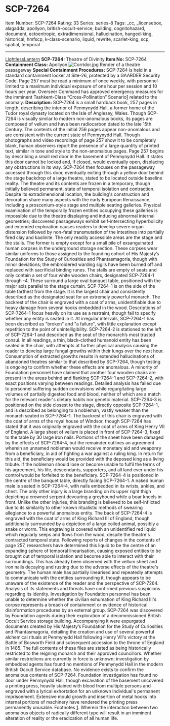 # SCP-7264
Item Number: SCP-7264
Rating: 33
Series: series-8
Tags: _cc, _licensebox, alagadda, apollyon, british-occult-service, building, cognitohazard, document, ectoentropic, extradimensional, hallucination, hanged-king, historical, hmfscp, k-class-scenario, liquid, rewrite, scarlet-king, scp, spatial, temporal

---

[LightlessLantern](javascript:;)
**SCP-7264:** Theatre of Divinity
**Item No:** SCP-7264
**Containment Class:** Apollyon
![Corridor.jpg](https://scp-wiki.wdfiles.com/local--files/scp-7264/Corridor.jpg)
Render of a theatre passageway
**Special Containment Procedures:** SCP-7264 is held in a standard containment locker at Site-26, protected by a GAARDER Security Code. Page 257 must be read a minimum of once weekly, with personnel limited to a maximum individual exposure of one hour per session and 10 hours per year. Overseer Command has approved emergency measures for the imminent Tashkent-Class “Cross-Pollination” Scenario[1](javascript:;) related to the anomaly.
**Description:** SCP-7264 is a small hardback book, 257 pages in length, describing the interior of Penmynydd Hall, a former home of the Tudor royal dynasty located on the Isle of Anglesey, Wales. Though SCP-7264 is visually similar to modern non-anomalous books, its pages are composed of vellum and have been radiocarbon dated to the late 15th Century. The contents of the initial 256 pages appear non-anomalous and are consistent with the current state of Penmynydd Hall. Though photographs and video recordings of page 257 show it to be completely blank, human observers report the presence of a large quantity of printed text, similar in tone and style to the non-anomalous pages.
Page 257 begins by describing a small red door in the basement of Penmynydd Hall. It states this door cannot be locked and, if closed, would eventually open, displacing any obstructions in its way. SCP-7264 then focuses on the passageway accessed through this door, eventually exiting through a yellow door behind the stage backdrop of a large theatre, stated to be located outside baseline reality.
The theatre and its contents are frozen in a temporary, though initially believed permanent, state of temporal isolation and contraction. Despite its extradimensional location, the building's construction and decoration share many aspects with the early European Renaissance, including a proscenium-style stage and multiple seating galleries. Physical examination of the temporally frozen entities occupying these galleries is impossible due to the theatre displaying and inducing abnormal internal geometries; discovered passageways exhibit self-intersecting hyperbolicity and extended exploration causes readers to develop severe organ distension followed by non-fatal transmutation of the intestines into partially fired clay and kaolinite.
The only readily accessible areas are the stage and the stalls. The former is empty except for a small pile of exsanguinated human corpses in the underground storage section. These corpses wear similar uniforms to those assigned to the founding cohort of His Majesty’s Foundation for the Study of Curiosities and Phantasmagoria, though with minor deviations; the embroidered warding sigils have been burned off and replaced with sacrificial binding runes. The stalls are empty of seats and only contain a set of four white wooden chairs, designated SCP-7264-1 through -4. These surround a large oval banquet table, positioned with the major axis parallel to the stage curtain.
SCP-7264-1 is on the side of the table farthest from the stage. It is the largest chair and consistently described as the designated seat for an extremely powerful monarch. The backrest of the chair is engraved with a coat of arms, unidentifiable due to heavy damage from several hooks embedded in the wood. Descriptions of SCP-7264-1 focus heavily on its use as a restraint, though fail to specify whether any entity is seated in it. At irregular intervals, SCP-7264-1 has been described as "broken" and "a failure", with little explanation except repetition to the point of unintelligibility.
SCP-7264-2 is stationed to the left of SCP-7264-1 and described as the seat of the monarch’s most trusted consul. In all readings, a thin, black-clothed humanoid entity has been seated in the chair, with attempts at further physical analysis causing the reader to develop large fungal growths within their lungs over the next hour. Consumption of extracted growths results in extended hallucinations of abandoned theatres similar to that described by SCP-7264, though testing is ongoing to confirm whether these effects are anomalous.
A minority of Foundation personnel have claimed that another four wooden chairs are present in the areas behind and flanking SCP-7264-1 and SCP-7264-2, with exact positions varying between readings. Detailed analysis has failed due to personnel suffering sudden convulsions while regurgitating large volumes of partially digested food and blood, neither of which are a match for the relevant reader's dietary habits nor genetic material.
SCP-7264-3 is positioned on the side closest to the stage, directly opposite SCP-7264-1, and is described as belonging to a nobleman, vastly weaker than the monarch seated in SCP-7264-1. The backrest of this chair is engraved with the coat of arms of the royal house of Windsor, though SCP-7264 has stated that it was originally engraved with the coat of arms of King Henry VII of England. A large sheet of vellum is placed in front of SCP-7264-3, fixed to the table by 30 large iron nails. Portions of the sheet have been damaged by the effects of SCP-7264-4, but the remainder outlines an agreement wherein an unnamed nobleman would receive monetary aid and weaponry from a beneficiary, in aid of fighting a war against a ruling king. In return for this aid, the beneficiary would be provided with the deposed king as a living tribute. If the nobleman should lose or become unable to fulfil the terms of his agreement, his life, descendants, supporters, and all land ever under his control would be forfeited to the beneficiary.
SCP-7264-4 is positioned in the centre of the banquet table, directly facing SCP-7264-1. A naked human male is seated in SCP-7264-4, with nails embedded in its wrists, ankles, and chest. The only other injury is a large branding on its upper right thigh depicting a crowned serpent devouring a greyhound while a boar kneels in front. Unlike the other injuries, this branding is believed to be self-inflicted due to its similarity to other known ritualistic methods of swearing allegiance to a powerful anomalous entity.
The back of SCP-7264-4 is engraved with the coat of arms of King Richard III of England, though additionally surrounded by a depiction of a large coiled animal, possibly a snake or worm. This engraving is covered with an unidentified red liquid which regularly seeps and flows from the wood, despite the theatre's contracted temporal state. Following reports of changes in the contents of page 257, researchers have determined this liquid to be the centre of an expanding sphere of temporal linearisation, causing exposed entities to be brought out of temporal isolation and become able to interact with their surroundings. This has already been observed with the vellum sheet and iron nails decaying and rusting due to the adverse effects of the theatre's geometry.
The human male has partially linearised and repeatedly attempts to communicate with the entities surrounding it, though appears to be unaware of the existence of the reader and the perspective of SCP-7264. Analysis of its statements and threats have confirmed previous suspicions regarding its identity. Investigation by Foundation personnel has been unable to determine whether the civilian exhumation of King Richard III's corpse represents a breach of containment or evidence of historical disinformation procedures by an external group.
SCP-7264 was discovered by Foundation agents during their exploration of a decommissioned British Occult Service storage building. Accompanying it were expurgated documents created by His Majesty’s Foundation for the Study of Curiosities and Phantasmagoria, detailing the creation and use of several powerful alchemical rituals at Penmynydd Hall following Henry VII's victory at the Battle of Bosworth Field and subsequent accession to the throne of England in 1485. The full contents of these files are stated as being historically restricted to the reigning monarch and their approved councillors. Whether similar restrictions are currently in force is unknown; investigation by embedded agents has found no mentions of Penmynydd Hall in the modern British Occult Service database.
No evidence exists to confirm the anomalous contents of SCP-7264. Foundation investigation has found no door under Penmynydd Hall, though excavation of the basement uncovered a printing press, heavily stained with blood from multiple persons and engraved with a lyrical exhortation for an unknown individual's permanent imprisonment. Extensive mould growth and insertion of metal hooks into internal portions of machinery have rendered the printing press permanently unusable.
Footnotes
[1](javascript:;). Wherein the interaction between two anomalous objects of radically different type will result in an imminent alteration of reality or the eradication of all human life.
